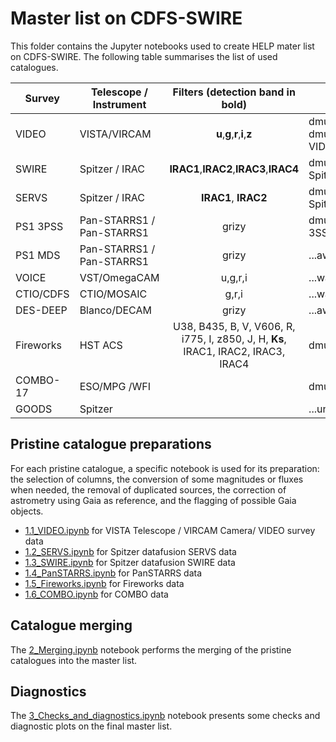 # Master list on CDFS-SWIRE

This folder contains the Jupyter notebooks used to create HELP mater list on
CDFS-SWIRE. The following table summarises the list of used catalogues.

| Survey    | Telescope / Instrument      |      Filters (detection band in bold)      | Location                    |
|-----------|-----------------------------|:------------------------------------------:|-----------------------------|
| VIDEO     | VISTA/VIRCAM                | **u**,**g**,**r**,**i**,**z** |dmu0_VISTA-VIDEO, dmu0_VISTA-VIDEO-private|
| SWIRE     | Spitzer / IRAC              | **IRAC1**,**IRAC2**,**IRAC3**,**IRAC4**    | dmu0_DataFusion-Spitzer     |
| SERVS     | Spitzer / IRAC              | **IRAC1**, **IRAC2**                       | dmu0_DataFusion-Spitzer     |
| PS1 3PSS  | Pan-STARRS1 / Pan-STARRS1   | grizy                                      | dmu0_PanSTARRS1-3SS         |
| PS1 MDS	| Pan-STARRS1 / Pan-STARRS1   |	grizy                                      | ...awaiting release         |
| VOICE	    | VST/OmegaCAM	              | u,g,r,i                                    | ...waiting for Mattia       |
| CTIO/CDFS | CTIO/MOSAIC	              | g,r,i                                      | ...waiting for Mattia       |
| DES-DEEP	| Blanco/DECAM	              | grizy                                      | ...awaiting release         |
| Fireworks	| HST	ACS	                  | U38, B435, B, V, V606, R, i775, I, z850, J, H, **Ks**, IRAC1, IRAC2, IRAC3, IRAC4   | dmu0_Fireworks              |
| COMBO-17	| ESO/MPG 	/WFI	          |                                            | dmu0_COMBO-17               |
| GOODS	    | Spitzer		              |                                            | ...unknown status           |



## Pristine catalogue preparations

For each pristine catalogue, a specific notebook is used for its preparation:
the selection of columns, the conversion of some magnitudes or fluxes when
needed, the removal of duplicated sources, the correction of astrometry using
Gaia as reference, and the flagging of possible Gaia objects.

- [1.1_VIDEO.ipynb](1.1_VIDEO.ipynb) for VISTA Telescope / VIRCAM
  Camera/ VIDEO survey data
- [1.2_SERVS.ipynb](1.2_SERVS.ipynb) for Spitzer datafusion SERVS data
- [1.3_SWIRE.ipynb](1.3_SWIRE.ipynb) for Spitzer datafusion SWIRE data
- [1.4_PanSTARRS.ipynb](1.4_PanSTARRS.ipynb) for PanSTARRS data
- [1.5_Fireworks.ipynb](1.5_Fireworks.ipynb) for Fireworks data
- [1.6_COMBO.ipynb](1.6_COMBO.ipynb) for COMBO data

## Catalogue merging

The [2_Merging.ipynb](2_Merging.ipynb) notebook performs the merging of the
pristine catalogues into the master list.

## Diagnostics

The [3_Checks_and_diagnostics.ipynb](3_Checks_and_diagnostics.ipynb) notebook
presents some checks and diagnostic plots on the final master list.
